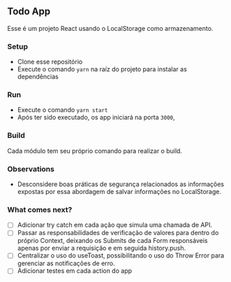 ## Todo App

Esse é um projeto React usando o LocalStorage como armazenamento.

### Setup

- Clone esse repositório
- Execute o comando `yarn` na raíz do projeto para instalar as dependências

### Run

- Execute o comando `yarn start`
- Após ter sido executado, os app iniciará na porta `3000`,

### Build

Cada módulo tem seu próprio comando para realizar o build.

### Observations

- Desconsidere boas práticas de segurança relacionados as informações expostas por essa abordagem de salvar informações no LocalStorage.

### What comes next?

- [ ] Adicionar try catch em cada ação que simula uma chamada de API.
- [ ] Passar as responsabilidades de verificação de valores para dentro do próprio Context, deixando os Submits de cada Form responsáveis apenas por enviar a requisição e em seguida history.push.
- [ ] Centralizar o uso do useToast, possibilitando o uso do Throw Error para gerenciar as notificações de erro.
- [ ] Adicionar testes em cada action do app